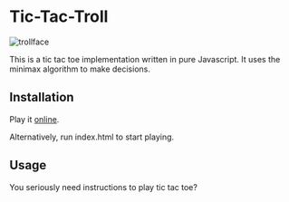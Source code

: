 # Tic-Tac-Troll

![trollface](http://vignette2.wikia.nocookie.net/mlpfanart/images/3/30/480px-Troll_Face_Trollface.png/revision/latest?cb=20130622093509)

This is a tic tac toe implementation written in pure Javascript. It uses the minimax algorithm to make decisions.

## Installation

Play it [online][c503883d].

  [c503883d]: http://hman1911.github.io/tictactoe/ "play tictactroll"

Alternatively, run index.html to start playing.

## Usage

You seriously need instructions to play tic tac toe?
